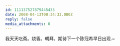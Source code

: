 ```yaml
---
id: 111137527879445433
date: 2008-04-13T00:34:33.000Z
reply: false
media_attachments: 0
---
```


我天天吃斋。烧香。朝拜。期待下一个陈冠希早日出现.~

